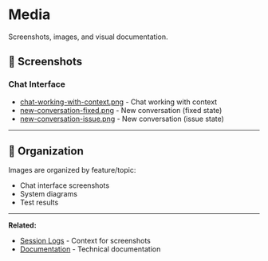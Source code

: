 # Media

Screenshots, images, and visual documentation.

## 📸 Screenshots

### Chat Interface
- [chat-working-with-context.png](chat-working-with-context.png) - Chat working with context
- [new-conversation-fixed.png](new-conversation-fixed.png) - New conversation (fixed state)
- [new-conversation-issue.png](new-conversation-issue.png) - New conversation (issue state)

---

## 📁 Organization

Images are organized by feature/topic:
- Chat interface screenshots
- System diagrams
- Test results

---

**Related:**
- [Session Logs](../session-logs/) - Context for screenshots
- [Documentation](../docs/) - Technical documentation
